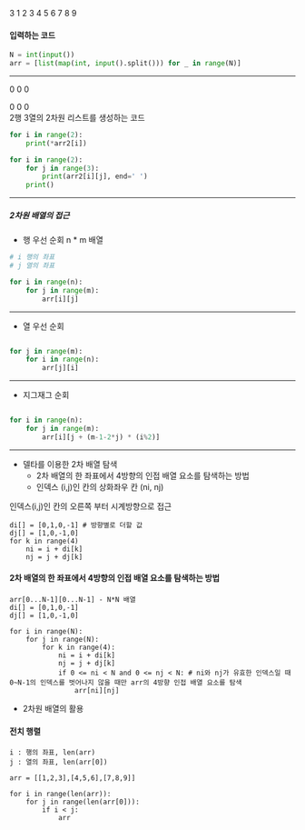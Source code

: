 3
1 2 3
4 5 6
7 8 9
#### 입력하는 코드
``` python
N = int(input())
arr = [list(map(int, input().split())) for _ in range(N)]
```
---

0 0 0

0 0 0  
2행 3열의 2차원 리스트를 생성하는 코드
```python
for i in range(2):
    print(*arr2[i])

for i in range(2):
    for j in range(3):
        print(arr2[i][j], end=' ')
    print()
```
---

##### 2차원 배열의 접근
- 행 우선 순회
n * m 배열
```python
# i 행의 좌표
# j 열의 좌표

for i in range(n):
    for j in range(m):
        arr[i][j]
```
---

- 열 우선 순회

```python

for j in range(m):
    for i in range(n):
        arr[j][i]
```
---

- 지그재그 순회

```python

for i in range(n):
    for j in range(m):
        arr[i][j + (m-1-2*j) * (i%2)]
```
---

- 델타를 이용한 2차 배열 탐색
    - 2차 배열의 한 좌표에서 4방향의 인접 배열 요소를 탐색하는 방법
    - 인덱스 (i,j)인 칸의 상화좌우 칸 (ni, nj)
    

인덱스(i,j)인 칸의 오른쪽 부터 시계방향으로 접근

```
di[] = [0,1,0,-1] # 방향별로 더할 값
dj[] = [1,0,-1,0]
for k in range(4)
    ni = i + di[k]
    nj = j + dj[k]
```

#### 2차 배열의 한 좌표에서 4방향의 인접 배열 요소를 탐색하는 방법
```
arr[0...N-1][0...N-1] - N*N 배열
di[] = [0,1,0,-1]
dj[] = [1,0,-1,0]

for i in range(N): 
    for j in range(N):
        for k in range(4):
            ni = i + di[k]
            nj = j + dj[k]
            if 0 <= ni < N and 0 <= nj < N: # ni와 nj가 유효한 인덱스일 때 0~N-1의 인덱스를 벗어나지 않을 때만 arr의 4방향 인접 배열 요소를 탐색
                arr[ni][nj] 

```

- 2차원 배열의 활용

#### 전치 행렬

```
i : 행의 좌표, len(arr)
j : 열의 좌표, len(arr[0])

arr = [[1,2,3],[4,5,6],[7,8,9]] 

for i in range(len(arr)):
    for j in range(len(arr[0])):
        if i < j:
            arr